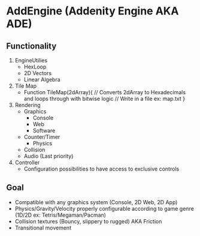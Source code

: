 # AddEngine (Addenity Engine AKA ADE)

## Functionality
  1. EngineUtilies
      * HexLoop
      * 2D Vectors
      * Linear Algebra
  2. Tile Map
      * Function TileMap(2dArray){
              // Converts 2dArray to Hexadecimals and loops through with bitwise logic
              // Write in a file ex: map.txt
        }
  3. Rendering
      * Graphics
        * Console
        * Web
        * Software
      * Counter/Timer
        * Physics
      * Collision
      * Audio (Last priority)
  4. Controller
      * Configuration possibilities to have access to exclusive controls
      
## Goal
  * Compatible with any graphics system (Console, 2D Web, 2D App) 
  * Physics/Gravity/Velocity properly configurable according to game genre (1D/2D ex: Tetris/Megaman/Pacman)
  * Collision textures (Bouncy, slippery to rugged) AKA Friction
  * Transitional movement
